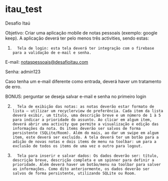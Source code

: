 # itau_test

Desafio Itaú

Objetivo: Criar uma aplicação mobile de notas pessoais (exemplo: google keep). A aplicação deverá ter pelo menos três activities, sendo estas:

1.       Tela de login: esta tela deverá ter integração com o firebase para a validação de e-mail e senha.

 

E-mail: notaspessoais@desafioitau.com

Senha: admin123

 

Caso tenha um e-mail diferente como entrada, deverá haver um tratamento de erro.

 

BONUS: perguntar se deseja salvar e-mail e senha no primeiro login

 

2.       Tela de exibição das notas: as notas deverão estar formato de lista – utilizar um recyclerview de preferência. Cada item da lista deverá exibir, um título, uma descrição breve e um número de 1 à 5 para indicar a prioridade do assunto. Ao clicar em algum item, deverá abrir uma activity que permite a visualização e edição das informações da nota. Os items deverão ser salvos de forma persistente (SQLite/Room). Além do mais, ao dar um swipe em algum item, este deverá ser excluído. A tela deverá ter um botão para a adição de novas notas e dois items de menu na toolbar: um para a exclusão de todos os items de uma vez o outro para logout.

 

3.       Tela para inserir e salvar dados: Os dados deverão ser: título, descrição breve, descrição completa e um spinner para definir a prioridade. Além deverá haver um botão/menu na toolbar para salver as informações. Como dito anteriormente, os dados deverão ser salvos de forma persistente, utilizando SQLite ou Room.
